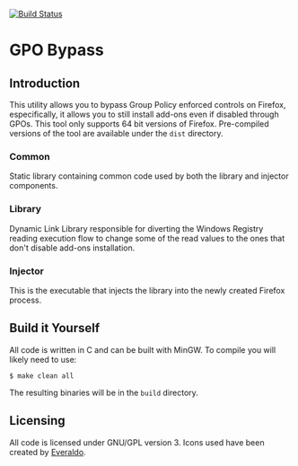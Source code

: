 [![Build Status](https://github.com/yannrichet/gpo-bypass/workflows/Main%20Jobs/badge.svg)](https://github.com/yannrichet/gpo-bypass/actions)

# GPO Bypass
## Introduction

This utility allows you to bypass Group Policy enforced controls on Firefox, especifically, it allows you to still install add-ons even if disabled
through GPOs. This tool only supports 64 bit versions of Firefox. Pre-compiled versions of the tool are available under the `dist` directory.

### Common

Static library containing common code used by both the library and injector components.

### Library

Dynamic Link Library responsible for diverting the Windows Registry reading execution flow to change some of the read values to the ones that don't
disable add-ons installation.

### Injector

This is the executable that injects the library into the newly created Firefox process.

## Build it Yourself

All code is written in C and can be built with MinGW. To compile you will likely need to use:

```
$ make clean all
```

The resulting binaries will be in the `build` directory.

## Licensing

All code is licensed under GNU/GPL version 3. Icons used have been created by [Everaldo](http://www.everaldo.com/).
